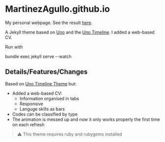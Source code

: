 # MartinezAgullo.github.io


My personal webpage. See the result [here](https://martinezagullo.github.io/).

A Jekyll theme based on [Uno](https://github.com/joshgerdes/jekyll-uno) and the [Uno Timeline](https://github.com/tzuehlke/jekyll-uno-timeline). 
I added a web-based CV.

Run with 

bundle exec jekyll serve --watch


## Details/Features/Changes
Based on [Uno Timeline Theme](https://github.com/tzuehlke/jekyll-uno-timeline) but:
  * Added a web-based CV:
    * Information organised in tabs
    * Responsive
    * Languge skills as bars
  * Codes can be classified by type
  * The animation is messed up and now it only works properly the first time on each refresh





> :warning:
  This theme requires ruby and rubygems installed


